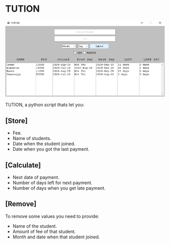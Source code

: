 # TUTION

<img src="included_files/1.png">

TUTION, a python script thats let you:

## [Store]

- Fee.
- Name of students.
- Date when the student joined.
- Date when you got the last payment.

## [Calculate]

- Next date of payment.
- Number of days left for next payment.
- Number of days when you get late payment.

## [Remove]

To remove some values you need to provide:

- Name of the student.
- Amount of fee of that student.
- Month and date when that student joined.
